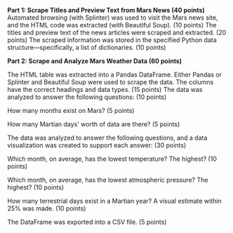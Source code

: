 **Part 1: Scrape Titles and Preview Text from Mars News (40 points)**
Automated browsing (with Splinter) was used to visit the Mars news site, and the HTML code was extracted (with Beautiful Soup). (10 points)
The titles and preview text of the news articles were scraped and extracted. (20 points)
The scraped information was stored in the specified Python data structure—specifically, a list of dictionaries. (10 points)


**Part 2: Scrape and Analyze Mars Weather Data (60 points)**

The HTML table was extracted into a Pandas DataFrame. Either Pandas or Splinter and Beautiful Soup were used to scrape the data. The columns have the correct headings and data types. (15 points)
The data was analyzed to answer the following questions: (10 points)

How many months exist on Mars? (5 points)

How many Martian days' worth of data are there? (5 points)

The data was analyzed to answer the following questions, and a data visualization was created to support each answer: (30 points)

Which month, on average, has the lowest temperature? The highest? (10 points)

Which month, on average, has the lowest atmospheric pressure? The highest? (10 points)

How many terrestrial days exist in a Martian year? A visual estimate within 25% was made. (10 points)

The DataFrame was exported into a CSV file. (5 points)
